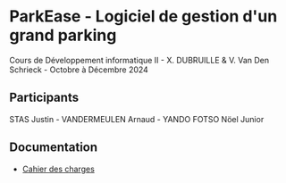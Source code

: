 # ParkEase - Logiciel de gestion d'un grand parking
Cours de Développement informatique II - X. DUBRUILLE & V. Van Den Schrieck - Octobre à Décembre 2024
## Participants
STAS Justin - VANDERMEULEN Arnaud - YANDO FOTSO Nöel Junior
## Documentation
- [Cahier des charges](https://github.com/Sleeeee/t201-parkease/docs/cahier_des_charges.md)
